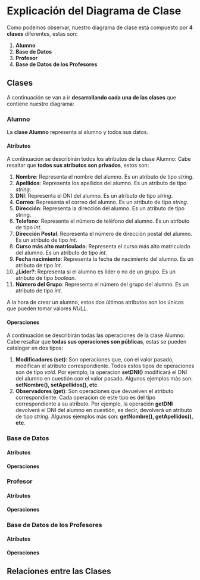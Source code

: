 # Explicación del Diagrama de Clase
Como podemos observar, nuestro diagrama de clase está compuesto por **4 clases** diferentes, estas son:
1. **Alumno**
2. **Base de Datos**
3. **Profesor**
4. **Base de Datos de los Profesores**
## Clases
A continuación se van a ir **desarrollando cada una de las clases** que contiene nuestro diagrama:
### Alumno
La **clase Alumno** representa al alumno y todos sus datos.
#### Atributos
A continuación se describirán todos los atributos de la clase Alumno:
Cabe resaltar que **todos sus atributos son privados**, estos son:
1. **Nombre**: Representa el nombre del alumno. Es un atributo de tipo *string*.
2. **Apellidos**: Representa los apellidos del alumno. Es un atributo de tipo *string*.
3. **DNI**: Representa el DNI del alumno. Es un atributo de tipo *string*.
4. **Correo**: Representa el correo del alumno. Es un atributo de tipo *string*.
5. **Dirección**: Representa la dirección del alumno. Es un atributo de tipo string.
6. **Telefono**: Representa el número de teléfono del alumno. Es un atributo de tipo *int*.
7. **Dirección Postal**: Representa el número de dirección postal del alumno. Es un atributo de tipo *int*.
8. **Curso más alto matriculado**: Representa el curso más alto matriculado del alumno. Es un atributo de tipo *int*.
9. **Fecha nacimiento**: Representa la fecha de nacimiento del alumno. Es un atributo de tipo *int*.
10. **¿Líder?**: Representa si el alumno es lider o no de un grupo. Es un atributo de tipo *boolean*.
11. **Número del Grupo**: Representa el número del grupo del alumno. Es un atributo de tipo *int*.

A la hora de crear un alumno, estos dos últimos atributos son los únicos que pueden tomar valores *NULL*.
#### Operaciones
A continuación se describirán todas las operaciones de la clase Alumno:
Cabe resaltar que **todas sus operaciones son públicas**, estas se pueden catalogar en dos tipos:
1. **Modificadores (set)**: Son operaciones que, con el valor pasado, modifican el atributo correspondiente. Todos estos tipos de operaciones son de tipo *void*. Por ejemplo, la operacion **setDNI()** modificará el DNI del alumno en cuestión con el valor pasado. Algunos ejemplos más son: **setNombre(), setApellidos(), etc**.
2. **Observadores (get)**: Son operaciones que devuelven el atributo correspondiente. Cada operacion de este tipo es del tipo correspondiente a su atributo. Por ejemplo, la operación **getDNI** devolverá el DNI del alumno en cuestión, es decir, devolverá un atributo de tipo *string*. Algunos ejemplos más son: **getNombre(), getApellidos(), etc**.


### Base de Datos
#### Atributos





#### Operaciones





### Profesor
#### Atributos





#### Operaciones




### Base de Datos de los Profesores
#### Atributos





#### Operaciones

## Relaciones entre las Clases
